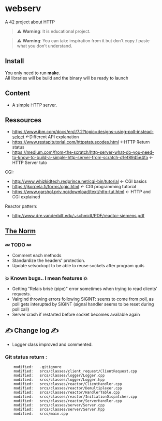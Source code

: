 # webserv
A 42 project about HTTP  

> :warning: **Warning**: It is educational project.  

> :warning: **Warning**: You can take inspiration from it but don't copy / paste what you don't understand.  

## Install  
You only need to run **make**.  
All libraries will be build and the binary will be ready to launch  

## Content
* A simple HTTP server.  
 
## Ressources  
* https://www.ibm.com/docs/en/i/7.2?topic=designs-using-poll-instead-select     <-Different API explanation  
* https://www.restapitutorial.com/httpstatuscodes.html  <-HTTP Return status  
* https://medium.com/from-the-scratch/http-server-what-do-you-need-to-know-to-build-a-simple-http-server-from-scratch-d1ef8945e4fa      <-HTTP Server tuto  
 
 CGI:
* http://www.whizkidtech.redprince.net/cgi-bin/tutorial  <- CGI basics
* https://jkorpela.fi/forms/cgic.html  <- CGI programming tutorial
* https://www.garshol.priv.no/download/text/http-tut.html <- HTTP and CGI explained
 
 Reactor pattern:
* http://www.dre.vanderbilt.edu/~schmidt/PDF/reactor-siemens.pdf  
 
## [The Norm](.readme/norm.md)  

### :zzz: TODO :zzz:  
*  Comment each methods  
*  Standardize the headers' protection.  
*  Update setsockopt to be able to reuse sockets after program quits  
### :boom: Known bugs.. I mean features :boom:  
* Getting "Relais brisé (pipe)" error sometimes when trying to read clients' requests.
* Valrgind throwing errors following SIGINT: seems to come from poll, as poll gets interupted by SIGINT (signal handler seems to be reset during poll call)
* Server crash if restarted before socket becomes available again

## :writing_hand: Change log :writing_hand:  
* Logger class improved and commented.  

### Git status return :

        modified:   .gitignore
        modified:   srcs/classes/client_request/ClientRequest.cpp
        modified:   srcs/classes/logger/Logger.cpp
        modified:   srcs/classes/logger/Logger.hpp
        modified:   srcs/classes/reactor/ClientHandler.cpp
        modified:   srcs/classes/reactor/Demultiplexer.cpp
        modified:   srcs/classes/reactor/HandlerTable.cpp
        modified:   srcs/classes/reactor/InitiationDispatcher.cpp
        modified:   srcs/classes/reactor/ServerHandler.cpp
        modified:   srcs/classes/server/Server.cpp
        modified:   srcs/classes/server/Server.hpp
        modified:   srcs/main.cpp
